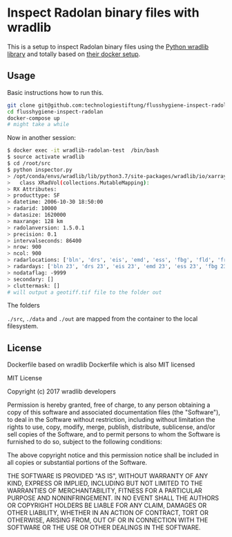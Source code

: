 # Inspect Radolan binary files with wradlib

This is a setup to inspect Radolan binary files using the [Python wradlib library](https://docs.wradlib.org/en/stable/index.html) and totally based on [their docker setup](https://github.com/wradlib/wradlib-docker).  

## Usage

Basic instructions how to run this.  


```bash
git clone git@github.com:technologiestiftung/flusshygiene-inspect-radolan.git
cd flusshygiene-inspect-radolan
docker-compose up
# might take a while
```

Now in another session:  

```bash
$ docker exec -it wradlib-radolan-test  /bin/bash
$ source activate wradlib
$ cd /root/src
$ python inspector.py
> /opt/conda/envs/wradlib/lib/python3.7/site-packages/wradlib/io/xarray.py:951: DeprecationWarning: Using or importing the ABCs from 'collections' instead of from 'collections.abc' is deprecated, and in 3.8 it will stop working
>   class XRadVol(collections.MutableMapping):
> RX Attributes:
> producttype: SF
> datetime: 2006-10-30 18:50:00
> radarid: 10000
> datasize: 1620000
> maxrange: 128 km
> radolanversion: 1.5.0.1
> precision: 0.1
> intervalseconds: 86400
> nrow: 900
> ncol: 900
> radarlocations: ['bln', 'drs', 'eis', 'emd', 'ess', 'fbg', 'fld', 'fra', 'ham', 'han', 'muc', 'neu', 'nhb', 'ros', 'tur', 'umd']
> radardays: ['bln 23', 'drs 23', 'eis 23', 'emd 23', 'ess 23', 'fbg 23', 'fld 23', 'fra 23', 'ham 23', 'han 23', 'muc 23', 'neu 23', 'nhb 23', 'ros 23', 'tur 23', 'umd 23']
> nodataflag: -9999
> secondary: []
> cluttermask: []
# will output a geotiff.tif file to the folder out
```

The folders 

`./src`, `./data` and `./out` are mapped from the container to the local filesystem.

## License

Dockerfile based on wradlib Dockerfile which is also MIT licensed

MIT License

Copyright (c) 2017 wradlib developers

Permission is hereby granted, free of charge, to any person obtaining a copy
of this software and associated documentation files (the "Software"), to deal
in the Software without restriction, including without limitation the rights
to use, copy, modify, merge, publish, distribute, sublicense, and/or sell
copies of the Software, and to permit persons to whom the Software is
furnished to do so, subject to the following conditions:

The above copyright notice and this permission notice shall be included in all
copies or substantial portions of the Software.

THE SOFTWARE IS PROVIDED "AS IS", WITHOUT WARRANTY OF ANY KIND, EXPRESS OR
IMPLIED, INCLUDING BUT NOT LIMITED TO THE WARRANTIES OF MERCHANTABILITY,
FITNESS FOR A PARTICULAR PURPOSE AND NONINFRINGEMENT. IN NO EVENT SHALL THE
AUTHORS OR COPYRIGHT HOLDERS BE LIABLE FOR ANY CLAIM, DAMAGES OR OTHER
LIABILITY, WHETHER IN AN ACTION OF CONTRACT, TORT OR OTHERWISE, ARISING FROM,
OUT OF OR IN CONNECTION WITH THE SOFTWARE OR THE USE OR OTHER DEALINGS IN THE
SOFTWARE.
